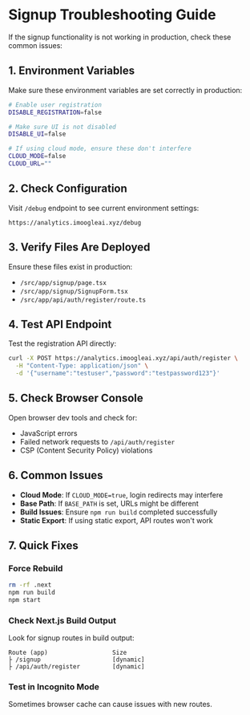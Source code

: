# Signup Troubleshooting Guide

If the signup functionality is not working in production, check these common issues:

## 1. Environment Variables

Make sure these environment variables are set correctly in production:

```bash
# Enable user registration
DISABLE_REGISTRATION=false

# Make sure UI is not disabled
DISABLE_UI=false

# If using cloud mode, ensure these don't interfere
CLOUD_MODE=false
CLOUD_URL=""
```

## 2. Check Configuration

Visit `/debug` endpoint to see current environment settings:
```
https://analytics.imoogleai.xyz/debug
```

## 3. Verify Files Are Deployed

Ensure these files exist in production:
- `/src/app/signup/page.tsx`
- `/src/app/signup/SignupForm.tsx`
- `/src/app/api/auth/register/route.ts`

## 4. Test API Endpoint

Test the registration API directly:
```bash
curl -X POST https://analytics.imoogleai.xyz/api/auth/register \
  -H "Content-Type: application/json" \
  -d '{"username":"testuser","password":"testpassword123"}'
```

## 5. Check Browser Console

Open browser dev tools and check for:
- JavaScript errors
- Failed network requests to `/api/auth/register`
- CSP (Content Security Policy) violations

## 6. Common Issues

- **Cloud Mode**: If `CLOUD_MODE=true`, login redirects may interfere
- **Base Path**: If `BASE_PATH` is set, URLs might be different
- **Build Issues**: Ensure `npm run build` completed successfully
- **Static Export**: If using static export, API routes won't work

## 7. Quick Fixes

### Force Rebuild
```bash
rm -rf .next
npm run build
npm start
```

### Check Next.js Build Output
Look for signup routes in build output:
```
Route (app)                  Size
├ /signup                    [dynamic]
├ /api/auth/register         [dynamic]
```

### Test in Incognito Mode
Sometimes browser cache can cause issues with new routes.